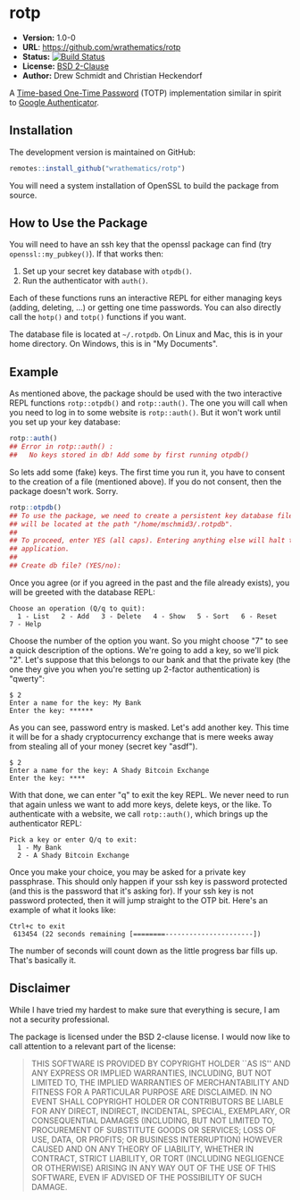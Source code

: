 # rotp

* **Version:** 1.0-0
* **URL**: https://github.com/wrathematics/rotp
* **Status:** [![Build Status](https://travis-ci.org/wrathematics/rotp.png)](https://travis-ci.org/wrathematics/rotp)
* **License:** [BSD 2-Clause](http://opensource.org/licenses/BSD-2-Clause)
* **Author:** Drew Schmidt and Christian Heckendorf

A [Time-based One-Time Password](https://en.wikipedia.org/wiki/Time-based_One-time_Password_algorithm) (TOTP) implementation similar in spirit to [Google Authenticator](https://en.wikipedia.org/wiki/Google_Authenticator).



## Installation

<!-- You can install the stable version from CRAN using the usual `install.packages()`:

```r
install.packages("rotp")
``` -->

The development version is maintained on GitHub:

```r
remotes::install_github("wrathematics/rotp")
```

You will need a system installation of OpenSSL to build the package from source.



## How to Use the Package

You will need to have an ssh key that the openssl package can find (try `openssl::my_pubkey()`). If that works then:

1. Set up your secret key database with `otpdb()`.
2. Run the authenticator with `auth()`.

Each of these functions runs an interactive REPL for either managing keys (adding, deleting, ...) or getting one time passwords. You can also directly call the `hotp()` and `totp()` functions if you want.

The database file is located at `~/.rotpdb`. On Linux and Mac, this is in your home directory. On Windows, this is in "My Documents".



## Example

As mentioned above, the package should be used with the two interactive REPL functions `rotp::otpdb()` and `rotp::auth()`. The one you will call when you need to log in to some website is `rotp::auth()`. But it won't work until you set up your key database:

```r
rotp::auth()
## Error in rotp::auth() : 
##   No keys stored in db! Add some by first running otpdb()
```

So lets add some (fake) keys. The first time you run it, you have to consent to the creation of a file (mentioned above). If you do not consent, then the package doesn't work. Sorry.

```r
rotp::otpdb()
## To use the package, we need to create a persistent key database file. This file
## will be located at the path "/home/mschmid3/.rotpdb".
## 
## To proceed, enter YES (all caps). Entering anything else will halt the
## application.
## 
## Create db file? (YES/no): 
```

Once you agree (or if you agreed in the past and the file already exists), you will be greeted with the database REPL:

```
Choose an operation (Q/q to quit):
  1 - List   2 - Add   3 - Delete   4 - Show   5 - Sort   6 - Reset   7 - Help 
```

Choose the number of the option you want. So you might choose "7" to see a quick description of the options. We're going to add a key, so we'll pick "2". Let's suppose that this belongs to our bank and that the private key (the one they give you when you're setting up 2-factor authentication) is "qwerty":

```
$ 2
Enter a name for the key: My Bank
Enter the key: ******
```

As you can see, password entry is masked. Let's add another key. This time it will be for a shady cryptocurrency exchange that is mere weeks away from stealing all of your money (secret key "asdf").

```
$ 2
Enter a name for the key: A Shady Bitcoin Exchange
Enter the key: ****
```

With that done, we can enter "q" to exit the key REPL. We never need to run that again unless we want to add more keys, delete keys, or the like. To authenticate with a website, we call `rotp::auth()`, which brings up the authenticator REPL:

```
Pick a key or enter Q/q to exit:
  1 - My Bank
  2 - A Shady Bitcoin Exchange 
```

Once you make your choice, you may be asked for a private key passphrase. This should only happen if your ssh key is password protected (and this is the password that it's asking for). If your ssh key is not password protected, then it will jump straight to the OTP bit. Here's an example of what it looks like:

```
Ctrl+c to exit
 613454 (22 seconds remaining [========----------------------])
```

The number of seconds will count down as the little progress bar fills up. That's basically it.



## Disclaimer

While I have tried my hardest to make sure that everything is secure, I am not a security professional.

The package is licensed under the BSD 2-clause license. I would now like to call attention to a relevant part of the license:

>THIS SOFTWARE IS PROVIDED BY COPYRIGHT HOLDER ``AS IS'' AND ANY EXPRESS OR
>IMPLIED WARRANTIES, INCLUDING, BUT NOT LIMITED TO, THE IMPLIED WARRANTIES OF
>MERCHANTABILITY AND FITNESS FOR A PARTICULAR PURPOSE ARE DISCLAIMED. IN NO
>EVENT SHALL COPYRIGHT HOLDER OR CONTRIBUTORS BE LIABLE FOR ANY DIRECT,
>INDIRECT, INCIDENTAL, SPECIAL, EXEMPLARY, OR CONSEQUENTIAL DAMAGES (INCLUDING,
>BUT NOT LIMITED TO, PROCUREMENT OF SUBSTITUTE GOODS OR SERVICES; LOSS OF USE,
>DATA, OR PROFITS; OR BUSINESS INTERRUPTION) HOWEVER CAUSED AND ON ANY THEORY OF
>LIABILITY, WHETHER IN CONTRACT, STRICT LIABILITY, OR TORT (INCLUDING NEGLIGENCE
>OR OTHERWISE) ARISING IN ANY WAY OUT OF THE USE OF THIS SOFTWARE, EVEN IF
>ADVISED OF THE POSSIBILITY OF SUCH DAMAGE.
